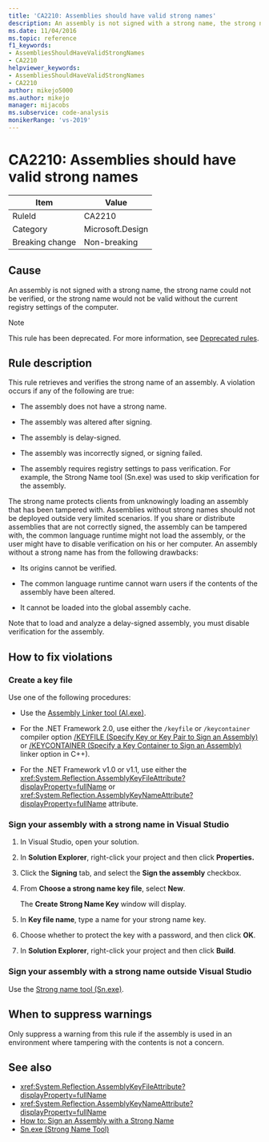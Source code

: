```yaml
---
title: 'CA2210: Assemblies should have valid strong names'
description: An assembly is not signed with a strong name, the strong name could not be verified, or the strong name would not be valid without the current registry settings of the computer.
ms.date: 11/04/2016
ms.topic: reference
f1_keywords:
- AssembliesShouldHaveValidStrongNames
- CA2210
helpviewer_keywords:
- AssembliesShouldHaveValidStrongNames
- CA2210
author: mikejo5000
ms.author: mikejo
manager: mijacobs
ms.subservice: code-analysis
monikerRange: 'vs-2019'
---
```


# CA2210: Assemblies should have valid strong names

|Item|Value|
|-|-|
|RuleId|CA2210|
|Category|Microsoft.Design|
|Breaking change|Non-breaking|

## Cause

An assembly is not signed with a strong name, the strong name could not be verified, or the strong name would not be valid without the current registry settings of the computer.

> [!NOTE]
> This rule has been deprecated. For more information, see [Deprecated rules](fxcop-unported-deprecated-rules.md).

## Rule description

This rule retrieves and verifies the strong name of an assembly. A violation occurs if any of the following are true:

- The assembly does not have a strong name.

- The assembly was altered after signing.

- The assembly is delay-signed.

- The assembly was incorrectly signed, or signing failed.

- The assembly requires registry settings to pass verification. For example, the Strong Name tool (Sn.exe) was used to skip verification for the assembly.

The strong name protects clients from unknowingly loading an assembly that has been tampered with. Assemblies without strong names should not be deployed outside very limited scenarios. If you share or distribute assemblies that are not correctly signed, the assembly can be tampered with, the common language runtime might not load the assembly, or the user might have to disable verification on his or her computer. An assembly without a strong name has from the following drawbacks:

- Its origins cannot be verified.

- The common language runtime cannot warn users if the contents of the assembly have been altered.

- It cannot be loaded into the global assembly cache.

Note that to load and analyze a delay-signed assembly, you must disable verification for the assembly.

## How to fix violations

### Create a key file

Use one of the following procedures:

- Use the [Assembly Linker tool (Al.exe)](/dotnet/framework/tools/al-exe-assembly-linker).

- For the .NET Framework 2.0, use either the `/keyfile` or `/keycontainer` compiler option [/KEYFILE (Specify Key or Key Pair to Sign an Assembly)](/cpp/build/reference/keyfile-specify-key-or-key-pair-to-sign-an-assembly) or [/KEYCONTAINER (Specify a Key Container to Sign an Assembly)](/cpp/build/reference/keycontainer-specify-a-key-container-to-sign-an-assembly) linker option in C++).

- For the .NET Framework v1.0 or v1.1, use either the <xref:System.Reflection.AssemblyKeyFileAttribute?displayProperty=fullName> or <xref:System.Reflection.AssemblyKeyNameAttribute?displayProperty=fullName> attribute.

### Sign your assembly with a strong name in Visual Studio

1. In Visual Studio, open your solution.

2. In **Solution Explorer**, right-click your project and then click **Properties.**

3. Click the **Signing** tab, and select the **Sign the assembly** checkbox.

4. From **Choose a strong name key file**, select **New**.

   The **Create Strong Name Key** window will display.

5. In **Key file name**, type a name for your strong name key.

6. Choose whether to protect the key with a password, and then click **OK**.

7. In **Solution Explorer**, right-click your project and then click **Build**.

### Sign your assembly with a strong name outside Visual Studio

Use the [Strong name tool (Sn.exe)](/dotnet/framework/tools/sn-exe-strong-name-tool).

## When to suppress warnings

Only suppress a warning from this rule if the assembly is used in an environment where tampering with the contents is not a concern.

## See also

- <xref:System.Reflection.AssemblyKeyFileAttribute?displayProperty=fullName>
- <xref:System.Reflection.AssemblyKeyNameAttribute?displayProperty=fullName>
- [How to: Sign an Assembly with a Strong Name](/dotnet/framework/app-domains/how-to-sign-an-assembly-with-a-strong-name)
- [Sn.exe (Strong Name Tool)](/dotnet/framework/tools/sn-exe-strong-name-tool)
